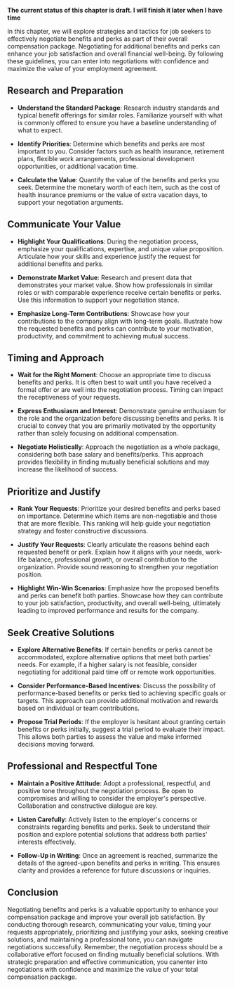 **The current status of this chapter is draft. I will finish it later when I have time**

In this chapter, we will explore strategies and tactics for job seekers to effectively negotiate benefits and perks as part of their overall compensation package. Negotiating for additional benefits and perks can enhance your job satisfaction and overall financial well-being. By following these guidelines, you can enter into negotiations with confidence and maximize the value of your employment agreement.

Research and Preparation
------------------------

* **Understand the Standard Package**: Research industry standards and typical benefit offerings for similar roles. Familiarize yourself with what is commonly offered to ensure you have a baseline understanding of what to expect.

* **Identify Priorities**: Determine which benefits and perks are most important to you. Consider factors such as health insurance, retirement plans, flexible work arrangements, professional development opportunities, or additional vacation time.

* **Calculate the Value**: Quantify the value of the benefits and perks you seek. Determine the monetary worth of each item, such as the cost of health insurance premiums or the value of extra vacation days, to support your negotiation arguments.

Communicate Your Value
----------------------

* **Highlight Your Qualifications**: During the negotiation process, emphasize your qualifications, expertise, and unique value proposition. Articulate how your skills and experience justify the request for additional benefits and perks.

* **Demonstrate Market Value**: Research and present data that demonstrates your market value. Show how professionals in similar roles or with comparable experience receive certain benefits or perks. Use this information to support your negotiation stance.

* **Emphasize Long-Term Contributions**: Showcase how your contributions to the company align with long-term goals. Illustrate how the requested benefits and perks can contribute to your motivation, productivity, and commitment to achieving mutual success.

Timing and Approach
-------------------

* **Wait for the Right Moment**: Choose an appropriate time to discuss benefits and perks. It is often best to wait until you have received a formal offer or are well into the negotiation process. Timing can impact the receptiveness of your requests.

* **Express Enthusiasm and Interest**: Demonstrate genuine enthusiasm for the role and the organization before discussing benefits and perks. It is crucial to convey that you are primarily motivated by the opportunity rather than solely focusing on additional compensation.

* **Negotiate Holistically**: Approach the negotiation as a whole package, considering both base salary and benefits/perks. This approach provides flexibility in finding mutually beneficial solutions and may increase the likelihood of success.

Prioritize and Justify
----------------------

* **Rank Your Requests**: Prioritize your desired benefits and perks based on importance. Determine which items are non-negotiable and those that are more flexible. This ranking will help guide your negotiation strategy and foster constructive discussions.

* **Justify Your Requests**: Clearly articulate the reasons behind each requested benefit or perk. Explain how it aligns with your needs, work-life balance, professional growth, or overall contribution to the organization. Provide sound reasoning to strengthen your negotiation position.

* **Highlight Win-Win Scenarios**: Emphasize how the proposed benefits and perks can benefit both parties. Showcase how they can contribute to your job satisfaction, productivity, and overall well-being, ultimately leading to improved performance and results for the company.

Seek Creative Solutions
-----------------------

* **Explore Alternative Benefits**: If certain benefits or perks cannot be accommodated, explore alternative options that meet both parties' needs. For example, if a higher salary is not feasible, consider negotiating for additional paid time off or remote work opportunities.

* **Consider Performance-Based Incentives**: Discuss the possibility of performance-based benefits or perks tied to achieving specific goals or targets. This approach can provide additional motivation and rewards based on individual or team contributions.

* **Propose Trial Periods**: If the employer is hesitant about granting certain benefits or perks initially, suggest a trial period to evaluate their impact. This allows both parties to assess the value and make informed decisions moving forward.

Professional and Respectful Tone
--------------------------------

* **Maintain a Positive Attitude**: Adopt a professional, respectful, and positive tone throughout the negotiation process. Be open to compromises and willing to consider the employer's perspective. Collaboration and constructive dialogue are key.

* **Listen Carefully**: Actively listen to the employer's concerns or constraints regarding benefits and perks. Seek to understand their position and explore potential solutions that address both parties' interests effectively.

* **Follow-Up in Writing**: Once an agreement is reached, summarize the details of the agreed-upon benefits and perks in writing. This ensures clarity and provides a reference for future discussions or inquiries.

Conclusion
----------

Negotiating benefits and perks is a valuable opportunity to enhance your compensation package and improve your overall job satisfaction. By conducting thorough research, communicating your value, timing your requests appropriately, prioritizing and justifying your asks, seeking creative solutions, and maintaining a professional tone, you can navigate negotiations successfully. Remember, the negotiation process should be a collaborative effort focused on finding mutually beneficial solutions. With strategic preparation and effective communication, you canenter into negotiations with confidence and maximize the value of your total compensation package.

